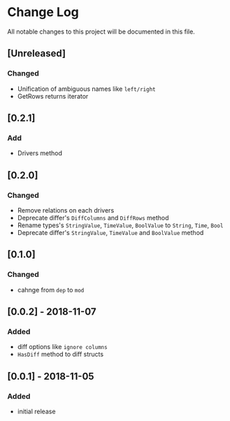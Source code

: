 # Change Log
All notable changes to this project will be documented in this file.

## [Unreleased]
### Changed
- Unification of ambiguous names like `left/right`
- GetRows returns iterator

## [0.2.1]
### Add
- Drivers method

## [0.2.0]
### Changed
- Remove relations on each drivers
- Deprecate differ's `DiffColumns` and `DiffRows` method
- Rename types's `StringValue`, `TimeValue`, `BoolValue` to `String`, `Time`, `Bool`
- Deprecate differ's `StringValue`, `TimeValue` and `BoolValue` method

## [0.1.0]
### Changed
- cahnge from `dep` to `mod`

## [0.0.2] - 2018-11-07
### Added
- diff options like `ignore columns`
- `HasDiff` method to diff structs

## [0.0.1] - 2018-11-05
### Added
- initial release
